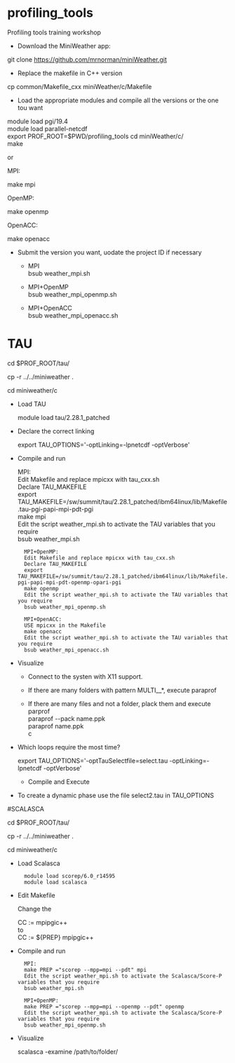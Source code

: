 # profiling_tools
Profiling tools training workshop 

* Download the MiniWeather app:

git clone https://github.com/mrnorman/miniWeather.git

* Replace the makefile in C++ version

cp common/Makefile_cxx miniWeather/c/Makefile

* Load the appropriate modules and compile all the versions or the one tou want

module load pgi/19.4  
module load parallel-netcdf   
export PROF_ROOT=$PWD/profiling_tools
cd miniWeather/c/   
make  

or  

MPI:  

make mpi   

OpenMP: 

make openmp   

OpenACC:  
  
make openacc  

* Submit the version you want, uodate the project ID if necessary

	* MPI  
	bsub weather_mpi.sh

	* MPI+OpenMP  
	bsub weather_mpi_openmp.sh

	* MPI+OpenACC  
	bsub weather_mpi_openacc.sh

# TAU

cd $PROF\_ROOT/tau/

cp -r ../../miniweather .

cd miniweather/c


* Load TAU

	module load tau/2.28.1_patched

* Declare the correct linking

	export TAU_OPTIONS='-optLinking=-lpnetcdf -optVerbose'

* Compile and run

	MPI:  
        Edit Makefile and replace mpicxx with tau_cxx.sh  
	Declare TAU_MAKEFILE  
	export TAU_MAKEFILE=/sw/summit/tau/2.28.1_patched/ibm64linux/lib/Makefile.tau-pgi-papi-mpi-pdt-pgi  
        make mpi  
        Edit the script weather_mpi.sh to activate the TAU variables that you require  
        bsub weather_mpi.sh 

        MPI+OpenMP:  
        Edit Makefile and replace mpicxx with tau_cxx.sh  
        Declare TAU_MAKEFILE  
        export TAU_MAKEFILE=/sw/summit/tau/2.28.1_patched/ibm64linux/lib/Makefile.tau-pgi-papi-mpi-pdt-openmp-opari-pgi  
        make openmp  
        Edit the script weather_mpi.sh to activate the TAU variables that you require  
        bsub weather_mpi_openmp.sh 

        MPI+OpenACC:
        USE mpicxx in the Makefile
        make openacc  
        Edit the script weather_mpi.sh to activate the TAU variables that you require  
        bsub weather_mpi_openacc.sh  

* Visualize

	* Connect to the systen with X11 support.
	* If there are many folders with pattern MULTI\__*, execute
		paraprof

	* If there are many files and not a folder, plack them and execute parprof  
		paraprof --pack name.ppk  
		paraprof name.ppk  
c

* Which loops require the most time?

	export TAU_OPTIONS='-optTauSelectfile=select.tau -optLinking=-lpnetcdf -optVerbose'

	* Compile and Execute

* To create a dynamic phase use the file select2.tau in TAU_OPTIONS

#SCALASCA


cd $PROF\_ROOT/tau/

cp -r ../../miniweather .

cd miniweather/c  


* Load Scalasca

        module load scorep/6.0_r14595  
        module load scalasca  

 * Edit Makefile
	
	Change the  

	CC := mpipgic++  
	to  
	CC := ${PREP} mpipgic++



* Compile and run

        MPI:
        make PREP ="scorep --mpp=mpi --pdt" mpi
        Edit the script weather_mpi.sh to activate the Scalasca/Score-P variables that you require
        bsub weather_mpi.sh

        MPI+OpenMP:
        make PREP ="scorep --mpp=mpi --openmp --pdt" openmp
        Edit the script weather_mpi.sh to activate the Scalasca/Score-P variables that you require
        bsub weather_mpi_openmp.sh

* Visualize

	scalasca -examine /path/to/folder/
